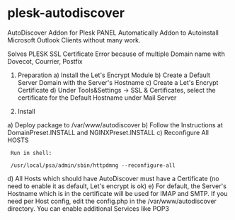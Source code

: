 # plesk-autodiscover
AutoDiscover Addon for Plesk PANEL
Automatically Addon to Autoinstall Microsoft Outlook Clients without many work.

Solves PLESK SSL Certificate Error because of multiple Domain name with Dovecot, Courrier, Postfix

1. Preparation
   a) Install the Let's Encrypt Module
   b) Create a Default Server Domain with the Server's Hostname
   c) Create a Let's Encrypt Certificate
   d) Under Tools&Settings -> SSL & Certificates, select the certificate for the Default Hostname under Mail Server
   
2. Install


  a) Deploy package to /var/www/autodiscover
  b) Follow the Instructions at DomainPreset.INSTALL and NGINXPreset.INSTALL
  c) Reconfigure All HOSTS
  
     Run in shell:
     
     /usr/local/psa/admin/sbin/httpdmng --reconfigure-all
     
  d) All Hosts which should have AutoDiscover must have a Certificate (no need to enable it as default, Let's encrypt is ok)
  e) For default, the Server's Hostname which is in the certificate will be used for IMAP and SMTP.
     If you need per Host config, edit the config.php in the /var/www/autodiscover directory. You can enable additional Services like POP3
     

